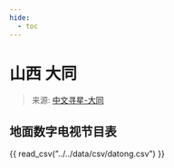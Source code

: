 ```yaml
---
hide:
  - toc
---
```


# 山西 大同

> 来源: [中文寻星-大同](http://dtmb.saoing.com/datong.htm)

## 地面数字电视节目表

{{ read_csv("../../data/csv/datong.csv") }}

